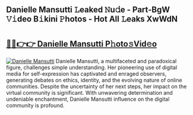 ## Danielle Mansutti 𝙻eaked 𝙽u𝚍e - Part-BgW 𝚅𝚒deo B𝚒kini 𝙿hotos - Hot All 𝙻eaks XwWdN

# <h2><a href="http://ld1jcxr.urlbe.top/?page=Danielle+Mansutti">🔗🔗👉👉 Danielle Mansutti P𝚑oto𝚜Vid𝚎o</a></h2>

[![Danielle Mansutti](https://i.imgur.com/eBuTRDB.gif)](http://ld1jcxr.urlbe.top/?page=Danielle+Mansutti)
Danielle Mansutti, a multifaceted and paradoxical figure, challenges simple understanding. Her pioneering use of digital media for self-expression has captivated and enraged observers, generating debates on ethics, identity, and the evolving nature of online communities. Despite the uncertainty of her next steps, her impact on the virtual community is significant. With unwavering determination and undeniable enchantment, Danielle Mansutti influence on the digital community is profound.
